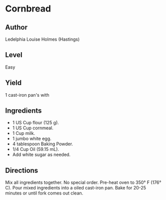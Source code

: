 # Cornbread

## Author
Ledelphia Louise Holmes (Hastings)

## Level
Easy

## Yield
1 cast-iron pan's with

## Ingredients
* 1 US Cup flour (125 g).
* 1 US Cup cornmeal.
* 1 Cup milk.
* 1 jumbo white egg.
* 4 tablespoon Baking Powder.
* 1/4 Cup Oil (59.15 mL).
* Add white sugar as needed.

## Directions

Mix all ingredients together.  No special order.  Pre-heat oven to 350° F (176° C). Pour mixed ingredients into a oiled cast-iron pan.  Bake for 20-25 minutes or until fork comes out clean.
